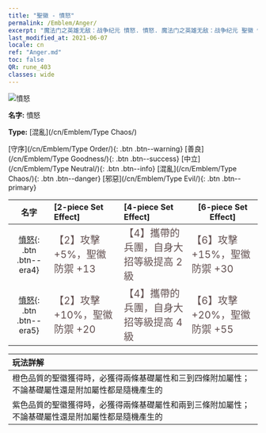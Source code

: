 ```yaml
---
title: "聖徽 - 憤怒"
permalink: /Emblem/Anger/
excerpt: "魔法门之英雄无敌：战争纪元 憤怒. 憤怒. 魔法门之英雄无敌：战争纪元 聖徽 憤怒. 魔法门之英雄无敌：战争纪元 混亂 憤怒"
last_modified_at: 2021-06-07
locale: cn
ref: "Anger.md"
toc: false
QR: rune_403
classes: wide
---
```


  ![憤怒](/images/r/rune_icon_403.png)

 **名字:** 憤怒

 **Type:** [混亂](/cn/Emblem/Type Chaos/)

  [守序](/cn/Emblem/Type Order/){: .btn .btn--warning}   [善良](/cn/Emblem/Type Goodness/){: .btn .btn--success}   [中立](/cn/Emblem/Type Neutral/){: .btn .btn--info}   [混亂](/cn/Emblem/Type Chaos/){: .btn .btn--danger}   [邪惡](/cn/Emblem/Type Evil/){: .btn .btn--primary} 

  |  名字    | [2-piece Set Effect] | [4-piece Set Effect] | [6-piece Set Effect]  | 
  |:-----------------------:|:-------------------|:-----------------|----------------| 
  | [憤怒](/cn/Emblem/Anger/){: .btn .btn--era4} | <span style="color: #645252;font-size:20px">【2】攻擊 +5%，聖徽防禦 +13</span> | <span style="color: #645252;font-size:20px">【4】攜帶的兵團，自身大招等級提高 2 級</span> | <span style="color: #645252;font-size:20px">【6】攻擊 +15%，聖徽防禦 +30</span> | 
  | [憤怒](/cn/Emblem/Anger/){: .btn .btn--era5} | <span style="color: #645252;font-size:20px">【2】攻擊 +10%，聖徽防禦 +20</span> | <span style="color: #645252;font-size:20px">【4】攜帶的兵團，自身大招等級提高 4 級</span> | <span style="color: #645252;font-size:20px">【6】攻擊 +20%，聖徽防禦 +55</span> | 

  |         玩法詳解            | 
  |:-------------------------------|
  | 橙色品質的聖徽獲得時，必獲得兩條基礎屬性和三到四條附加屬性；不論基礎屬性還是附加屬性都是隨機產生的 |
  | 紫色品質的聖徽獲得時，必獲得兩條基礎屬性和兩到三條附加屬性；不論基礎屬性還是附加屬性都是隨機產生的 |
